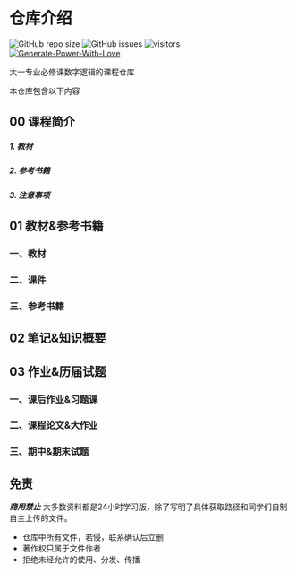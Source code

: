 # 仓库介绍
![GitHub repo size](https://img.shields.io/github/repo-size/SCU-CS/DigitalLogic)
![GitHub issues](https://img.shields.io/github/issues/SCU-CS/DigitalLogic)
![visitors](https://visitor-badge.glitch.me/badge?page_id=SCU-CS.DigitalLogic)
[![Generate-Power-With-Love](https://img.shields.io/badge/Generate--Power--With-Love-red)](https://github.com/SCU-CS/Contributors)

大一专业必修课数字逻辑的课程仓库

本仓库包含以下内容

## 00 课程简介

##### 1. 教材

##### 2. 参考书籍

##### 3. 注意事项

## 01 教材&参考书籍

### 一、教材

### 二、课件

### 三、参考书籍

## 02 笔记&知识概要

## 03 作业&历届试题

### 一、课后作业&习题课

### 二、课程论文&大作业

### 三、期中&期末试题

## 免责

***商用禁止*** 大多数资料都是24小时学习版，除了写明了具体获取路径和同学们自制自主上传的文件。

- 仓库中所有文件，若侵，联系确认后立删
- 著作权只属于文件作者
- 拒绝未经允许的使用、分发、传播
